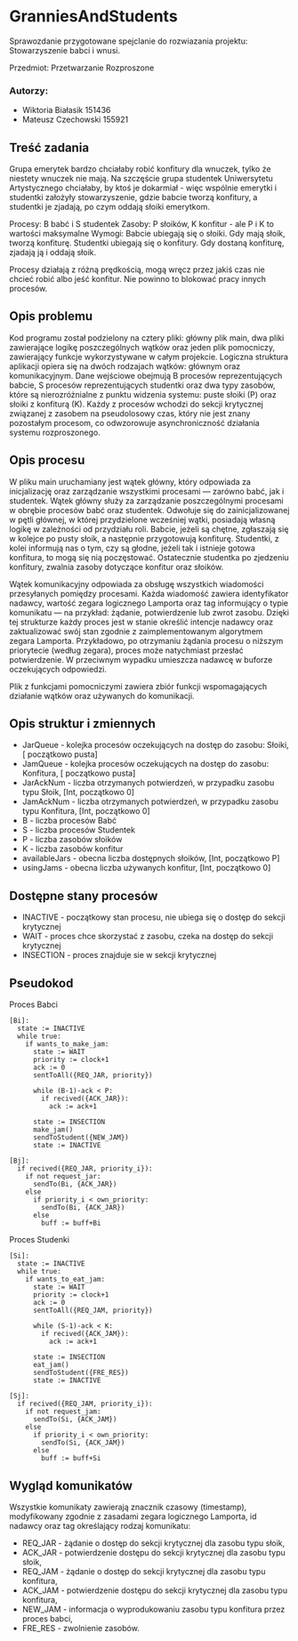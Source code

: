 # GranniesAndStudents
Sprawozdanie przygotowane spejclanie do rozwiazania projektu: Stowarzyszenie babci i wnusi. 

Przedmiot: Przetwarzanie Rozproszone

### Autorzy:
- Wiktoria Białasik 151436
- Mateusz Czechowski 155921

## Treść zadania
Grupa emerytek bardzo chciałaby robić konfitury dla wnuczek, tylko że niestety wnuczek nie mają. Na szczęście grupa studentek Uniwersytetu Artystycznego chciałaby, by ktoś je dokarmiał - więc wspólnie emerytki i studentki założyły stowarzyszenie, gdzie babcie tworzą konfitury, a studentki je zjadają, po czym oddają słoiki emerytkom. 

Procesy: B babć i S studentek 
Zasoby: P słoików, K konfitur - ale P i K to wartości maksymalne 
Wymogi: Babcie ubiegają się o słoiki. Gdy mają słoik, tworzą konfiturę. Studentki ubiegają się o konfitury. Gdy dostaną konfiturę, zjadają ją i oddają słoik. 

Procesy działają z różną prędkością, mogą wręcz przez jakiś czas nie chcieć robić albo jeść konfitur. Nie powinno to blokować pracy innych procesów.

## Opis problemu
Kod programu został podzielony na cztery pliki: główny plik main, dwa pliki zawierające logikę poszczególnych wątków oraz jeden plik pomocniczy, zawierający funkcje wykorzystywane w całym projekcie. Logiczna struktura aplikacji opiera się na dwóch rodzajach wątków: głównym oraz komunikacyjnym. Dane wejściowe obejmują B procesów reprezentujących babcie, S procesów reprezentujących studentki oraz dwa typy zasobów, które są nierozróżnialne z punktu widzenia systemu: puste słoiki (P) oraz słoiki z konfiturą (K). Każdy z procesów wchodzi do sekcji krytycznej związanej z zasobem na pseudolosowy czas, który nie jest znany pozostałym procesom, co odwzorowuje asynchroniczność działania systemu rozproszonego.

## Opis procesu
W pliku main uruchamiany jest wątek główny, który odpowiada za inicjalizację oraz zarządzanie wszystkimi procesami — zarówno babć, jak i studentek. 
Wątek główny służy za zarządzanie poszczególnymi procesami w obrębie procesów babć oraz studentek. Odwołuje się do zainicjalizowanej w pętli głównej, w której przydzielone wcześniej wątki, posiadają własną logikę w zależności od przydziału roli. Babcie, jeżeli są chętne, zgłaszają się w kolejce po pusty słoik, a następnie przygotowują konfiturę. Studentki, z kolei informują nas o tym, czy są głodne, jeżeli tak i istnieje gotowa konfitura, to mogą się nią poczęstować. Ostatecznie studentka po zjedzeniu konfitury, zwalnia zasoby dotyczące konfitur oraz słoików. 

Wątek komunikacyjny odpowiada za obsługę wszystkich wiadomości przesyłanych pomiędzy procesami. Każda wiadomość zawiera identyfikator nadawcy, wartość zegara logicznego Lamporta oraz tag informujący o typie komunikatu — na przykład: żądanie, potwierdzenie lub zwrot zasobu. Dzięki tej strukturze każdy proces jest w stanie określić intencje nadawcy oraz zaktualizować swój stan zgodnie z zaimplementowanym algorytmem zegara Lamporta. Przykładowo, po otrzymaniu żądania procesu o niższym priorytecie (według zegara), proces może natychmiast przesłać potwierdzenie. W przeciwnym wypadku umieszcza nadawcę w buforze oczekujących odpowiedzi. 

Plik z funkcjami pomocniczymi zawiera zbiór funkcji wspomagających działanie wątków oraz używanych do komunikacji.

## Opis struktur i zmiennych 
- JarQueue - kolejka procesów oczekujących na dostęp do zasobu: Słoiki, [<Queue> początkowo pusta]
- JamQueue - kolejka procesów oczekujących na dostęp do zasobu: Konfitura, [<Queue> początkowo pusta]
- JarAckNum - liczba otrzymanych potwierdzeń, w przypadku zasobu typu Słoik, [Int, początkowo 0]
- JamAckNum - liczba otrzymanych potwierdzeń, w przypadku zasobu typu Konfitura, [Int, początkowo 0] 
- B - liczba procesów Babć
- S - liczba procesów Studentek
- P - liczba zasobów słoików
- K - liczba zasobów konfitur
- availableJars - obecna liczba dostępnych słoików, [Int, początkowo P]
- usingJams - obecna liczba używanych konfitur, [Int, początkowo 0]

## Dostępne stany procesów
- INACTIVE - początkowy stan procesu, nie ubiega się o dostęp do sekcji krytycznej
- WAIT - proces chce skorzystać z zasobu, czeka na dostęp do sekcji krytycznej
- INSECTION - proces znajduje sie w sekcji krytycznej

## Pseudokod
Proces Babci
```
[Bi]:
  state := INACTIVE
  while true:
    if wants_to_make_jam: 
      state := WAIT
      priority := clock+1
      ack := 0
      sentToAll({REQ_JAR, priority})

      while (B-1)-ack < P:
        if recived({ACK_JAR}):
          ack := ack+1

      state := INSECTION
      make_jam()
      sendToStudent({NEW_JAM})
      state := INACTIVE

[Bj]:
  if recived({REQ_JAR, priority_i}):
    if not request_jar:
      sendTo(Bi, {ACK_JAR})
    else
      if priority_i < own_priority:
        sendTo(Bi, {ACK_JAR})
      else
        buff := buff+Bi

```

Proces Studenki
```
[Si]:
  state := INACTIVE
  while true:
    if wants_to_eat_jam: 
      state := WAIT
      priority := clock+1
      ack := 0
      sentToAll({REQ_JAM, priority})

      while (S-1)-ack < K:
        if recived({ACK_JAM}):
          ack := ack+1

      state := INSECTION
      eat_jam()
      sendToStudent({FRE_RES})
      state := INACTIVE

[Sj]:
  if recived({REQ_JAM, priority_i}):
    if not request_jam:
      sendTo(Si, {ACK_JAM})
    else
      if priority_i < own_priority:
        sendTo(Si, {ACK_JAM})
      else
        buff := buff+Si
```

## Wygląd komunikatów
Wszystkie komunikaty zawierają znacznik czasowy (timestamp), modyfikowany zgodnie z zasadami zegara logicznego Lamporta, id nadawcy oraz tag określający rodzaj komunikatu:
- REQ_JAR - żądanie o dostęp do sekcji krytycznej dla zasobu typu słoik,
- ACK_JAR - potwierdzenie dostępu do sekcji krytycznej dla zasobu typu słoik,
- REQ_JAM - żądanie o dostęp do sekcji krytycznej dla zasobu typu konfitura,
- ACK_JAM - potwierdzenie dostępu do sekcji krytycznej dla zasobu typu konfitura,
- NEW_JAM - informacja o wyprodukowaniu zasobu typu konfitura przez proces babci,
- FRE_RES - zwolnienie zasobów. 

